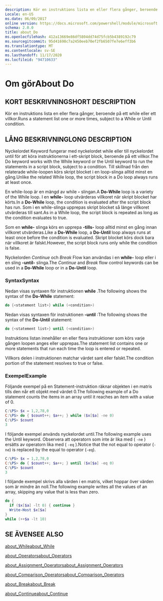 ```yaml
---
description: Kör en instruktions lista en eller flera gånger, beroende på ett while eller ett villkor.
Locale: en-US
ms.date: 06/09/2017
online version: https://docs.microsoft.com/powershell/module/microsoft.powershell.core/about/about_do?view=powershell-7.2&WT.mc_id=ps-gethelp
schema: 2.0.0
title: about_Do
ms.openlocfilehash: 412a13669e86df5804dd74d75fcb5b4389192c79
ms.sourcegitcommit: 95d41698c7a2450eeb70ef2fb6507fe7e6eff3b6
ms.translationtype: MT
ms.contentlocale: sv-SE
ms.lasthandoff: 11/17/2020
ms.locfileid: "94710633"
---
```

# <a name="about-do"></a><span data-ttu-id="cc3fa-103">Om gör</span><span class="sxs-lookup"><span data-stu-id="cc3fa-103">About Do</span></span>

## <a name="short-description"></a><span data-ttu-id="cc3fa-104">KORT BESKRIVNING</span><span class="sxs-lookup"><span data-stu-id="cc3fa-104">SHORT DESCRIPTION</span></span>
<span data-ttu-id="cc3fa-105">Kör en instruktions lista en eller flera gånger, beroende på ett while eller ett villkor.</span><span class="sxs-lookup"><span data-stu-id="cc3fa-105">Runs a statement list one or more times, subject to a While or Until condition.</span></span>

## <a name="long-description"></a><span data-ttu-id="cc3fa-106">LÅNG BESKRIVNING</span><span class="sxs-lookup"><span data-stu-id="cc3fa-106">LONG DESCRIPTION</span></span>

<span data-ttu-id="cc3fa-107">Nyckelordet Keyword fungerar med nyckelordet while eller till nyckelordet until för att köra instruktionerna i ett-skript block, beroende på ett villkor.</span><span class="sxs-lookup"><span data-stu-id="cc3fa-107">The Do keyword works with the While keyword or the Until keyword to run the statements in a script block, subject to a condition.</span></span> <span data-ttu-id="cc3fa-108">Till skillnad från den relaterade while-loopen körs skript blocket i en loop-slinga alltid minst en gång.</span><span class="sxs-lookup"><span data-stu-id="cc3fa-108">Unlike the related While loop, the script block in a Do loop always runs at least once.</span></span>

<span data-ttu-id="cc3fa-109">En while-loop är en mängd av while **-** slingan.</span><span class="sxs-lookup"><span data-stu-id="cc3fa-109">A **Do-While** loop is a variety of the While loop.</span></span> <span data-ttu-id="cc3fa-110">I en **while-** loop utvärderas villkoret när skript blocket har körts.</span><span class="sxs-lookup"><span data-stu-id="cc3fa-110">In a **Do-While** loop, the condition is evaluated after the script block has run.</span></span> <span data-ttu-id="cc3fa-111">Som i en while-slinga upprepas skript blocket så länge villkoret utvärderas till sant.</span><span class="sxs-lookup"><span data-stu-id="cc3fa-111">As in a While loop, the script block is repeated as long as the condition evaluates to true.</span></span>

<span data-ttu-id="cc3fa-112">Som en **while-** slinga körs en upprepa **-tills-** loop alltid minst en gång innan villkoret utvärderas.</span><span class="sxs-lookup"><span data-stu-id="cc3fa-112">Like a **Do-While** loop, a **Do-Until** loop always runs at least once before the condition is evaluated.</span></span> <span data-ttu-id="cc3fa-113">Skript blocket körs dock bara när villkoret är falskt.</span><span class="sxs-lookup"><span data-stu-id="cc3fa-113">However, the script block runs only while the condition is false.</span></span>

<span data-ttu-id="cc3fa-114">Nyckelorden *Continue* och *Break* Flow kan användas i en **while-** loop eller i en sling **-until-** slinga.</span><span class="sxs-lookup"><span data-stu-id="cc3fa-114">The *Continue* and *Break* flow control keywords can be used in a **Do-While** loop or in a **Do-Until** loop.</span></span>

### <a name="syntax"></a><span data-ttu-id="cc3fa-115">Syntax</span><span class="sxs-lookup"><span data-stu-id="cc3fa-115">Syntax</span></span>

<span data-ttu-id="cc3fa-116">Nedan visas syntaxen för instruktionen **while** .</span><span class="sxs-lookup"><span data-stu-id="cc3fa-116">The following shows the syntax of the **Do-While** statement:</span></span>

```powershell
do {<statement list>} while (<condition>)
```

<span data-ttu-id="cc3fa-117">Nedan visas syntaxen för instruktionen **-until** :</span><span class="sxs-lookup"><span data-stu-id="cc3fa-117">The following shows the syntax of the **Do-Until** statement:</span></span>

```powershell
do {<statement list>} until (<condition>)
```

<span data-ttu-id="cc3fa-118">Instruktions listan innehåller en eller flera instruktioner som körs varje gången loopen anges eller upprepas.</span><span class="sxs-lookup"><span data-stu-id="cc3fa-118">The statement list contains one or more statements that run each time the loop is entered or repeated.</span></span>

<span data-ttu-id="cc3fa-119">Villkors delen i instruktionen matchar värdet sant eller falskt.</span><span class="sxs-lookup"><span data-stu-id="cc3fa-119">The condition portion of the statement resolves to true or false.</span></span>

### <a name="example"></a><span data-ttu-id="cc3fa-120">Exempel</span><span class="sxs-lookup"><span data-stu-id="cc3fa-120">Example</span></span>

<span data-ttu-id="cc3fa-121">Följande exempel på en Statement-instruktion räknar objekten i en matris tills den når ett objekt med värdet 0.</span><span class="sxs-lookup"><span data-stu-id="cc3fa-121">The following example of a Do statement counts the items in an array until it reaches an item with a value of 0.</span></span>

```powershell
C:\PS> $x = 1,2,78,0
C:\PS> do { $count++; $a++; } while ($x[$a] -ne 0)
C:\PS> $count
3
```

<span data-ttu-id="cc3fa-122">I följande exempel används nyckelordet until.</span><span class="sxs-lookup"><span data-stu-id="cc3fa-122">The following example uses the Until keyword.</span></span> <span data-ttu-id="cc3fa-123">Observera att operatorn som inte är lika med ( `-ne` ) ersätts av operatorn lika med ( `-eq` ).</span><span class="sxs-lookup"><span data-stu-id="cc3fa-123">Notice that the not equal to operator (`-ne`) is replaced by the equal to operator (`-eq`).</span></span>

```powershell
C:\PS> $x = 1,2,78,0
C:\PS> do { $count++; $a++; } until ($x[$a] -eq 0)
C:\PS> $count
3
```

<span data-ttu-id="cc3fa-124">I följande exempel skrivs alla värden i en matris, vilket hoppar över värden som är mindre än noll.</span><span class="sxs-lookup"><span data-stu-id="cc3fa-124">The following example writes all the values of an array, skipping any value that is less than zero.</span></span>

```powershell
do {
  if ($x[$a] -lt 0) { continue }
  Write-Host $x[$a]
}
while (++$a -lt 10)
```

## <a name="see-also"></a><span data-ttu-id="cc3fa-125">SE ÄVEN</span><span class="sxs-lookup"><span data-stu-id="cc3fa-125">SEE ALSO</span></span>

[<span data-ttu-id="cc3fa-126">about_While</span><span class="sxs-lookup"><span data-stu-id="cc3fa-126">about_While</span></span>](about_While.md)

[<span data-ttu-id="cc3fa-127">about_Operators</span><span class="sxs-lookup"><span data-stu-id="cc3fa-127">about_Operators</span></span>](about_Operators.md)

[<span data-ttu-id="cc3fa-128">about_Assignment_Operators</span><span class="sxs-lookup"><span data-stu-id="cc3fa-128">about_Assignment_Operators</span></span>](about_Assignment_Operators.md)

[<span data-ttu-id="cc3fa-129">about_Comparison_Operators</span><span class="sxs-lookup"><span data-stu-id="cc3fa-129">about_Comparison_Operators</span></span>](about_Comparison_Operators.md)

[<span data-ttu-id="cc3fa-130">about_Break</span><span class="sxs-lookup"><span data-stu-id="cc3fa-130">about_Break</span></span>](about_Break.md)

[<span data-ttu-id="cc3fa-131">about_Continue</span><span class="sxs-lookup"><span data-stu-id="cc3fa-131">about_Continue</span></span>](about_Continue.md)

